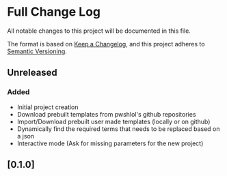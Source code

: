 # Full Change Log

All notable changes to this project will be documented in this file.

The format is based on [Keep a Changelog](https://keepachangelog.com/en/1.0.0/),
and this project adheres to [Semantic Versioning](https://semver.org/spec/v2.0.0.html).

## Unreleased

### Added

- Initial project creation
- Download prebuilt templates from pwshlol's github repositories
- Import/Download prebuilt user made templates (locally or on github)
- Dynamically find the required terms that needs to be replaced based on a json
- Interactive mode (Ask for missing parameters for the new project)

## [0.1.0]
